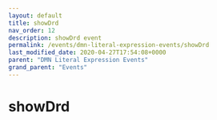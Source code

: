 ```yaml
---
layout: default
title: showDrd 
nav_order: 12
description: showDrd event
permalink: /events/dmn-literal-expression-events/showDrd
last_modified_date: 2020-04-27T17:54:08+0000
parent: "DMN Literal Expression Events"
grand_parent: "Events"
---
```


# showDrd
